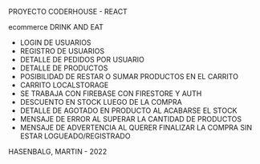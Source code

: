 PROYECTO CODERHOUSE - REACT

ecommerce DRINK AND EAT

* LOGIN DE USUARIOS
* REGISTRO DE USUARIOS
* DETALLE DE PEDIDOS POR USUARIO
* DETALLE DE PRODUCTOS
* POSIBILIDAD DE RESTAR O SUMAR PRODUCTOS EN EL CARRITO
* CARRITO LOCALSTORAGE
* SE TRABAJA CON FIREBASE CON FIRESTORE Y AUTH
* DESCUENTO EN STOCK LUEGO DE LA COMPRA
* DETALLE DE AGOTADO EN PRODUCTO AL ACABARSE EL STOCK
* MENSAJE DE ERROR AL SUPERAR LA CANTIDAD DE PRODUCTOS
* MENSAJE DE ADVERTENCIA AL QUERER FINALIZAR LA COMPRA SIN ESTAR LOGUEADO/REGISTRADO


HASENBALG, MARTIN - 2022